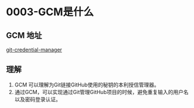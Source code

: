 # 0003-GCM是什么

## GCM 地址

[git-credential-manager](https://github.com/git-ecosystem/git-credential-manager)

## 理解

1. GCM 可以理解为Git链接GitHub使用的秘钥的本利授信管理器。
2. 通过GCM，可以实现通过Git管理GitHub项目的时候，避免重复输入的用户名以及密码登录认证。

